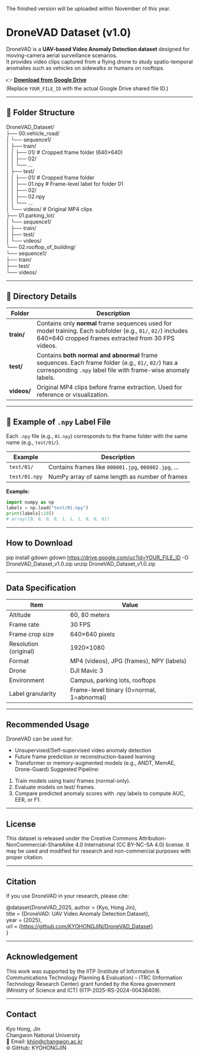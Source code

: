 The finished version will be uploaded within November of this year.

# DroneVAD Dataset (v1.0)

DroneVAD is a **UAV-based Video Anomaly Detection dataset** designed for moving-camera aerial surveillance scenarios.  
It provides video clips captured from a flying drone to study spatio-temporal anomalies such as vehicles on sidewalks or humans on rooftops.

👉 **[Download from Google Drive](https://drive.google.com/uc?id=YOUR_FILE_ID)**  
(Replace `YOUR_FILE_ID` with the actual Google Drive shared file ID.)

---

## 📁 Folder Structure
DroneVAD_Dataset/  
├── 00.vehicle_road/  
│ └── sequence1/  
│ ├── train/  
│ │ ├── 01/ # Cropped frame folder (640×640)    
│ │ ├── 02/    
│ │ └── ...  
│ ├── test/  
│ │ ├── 01/ # Cropped frame folder  
│ │ ├── 01.npy # Frame-level label for folder 01  
│ │ ├── 02/  
│ │ ├── 02.npy  
│ │ └── ...  
│ └── videos/ # Original MP4 clips  
├── 01.parking_lot/  
│ └── sequence1/  
│ ├── train/  
│ ├── test/  
│ └── videos/  
└── 02.rooftop_of_building/  
└── sequence1/  
├── train/  
├── test/  
└── videos/  


---

## 🧩 Directory Details

| Folder | Description |
|---------|--------------|
| **train/** | Contains only **normal** frame sequences used for model training. Each subfolder (e.g., `01/`, `02/`) includes 640×640 cropped frames extracted from 30 FPS videos. |
| **test/** | Contains **both normal and abnormal** frame sequences. Each frame folder (e.g., `01/`, `02/`) has a corresponding `.npy` label file with frame-wise anomaly labels. |
| **videos/** | Original MP4 clips before frame extraction. Used for reference or visualization. |

---

## 📄 Example of `.npy` Label File

Each `.npy` file (e.g., `01.npy`) corresponds to the frame folder with the same name (e.g., `test/01/`).

| Example | Description |
|----------|--------------|
| `test/01/` | Contains frames like `000001.jpg`, `000002.jpg`, … |
| `test/01.npy` | NumPy array of same length as number of frames |

**Example:**

```python
import numpy as np
labels = np.load("test/01.npy")
print(labels[:10])
# array([0, 0, 0, 0, 1, 1, 1, 0, 0, 0])
```
---
## How to Download
pip install gdown
gdown https://drive.google.com/uc?id=YOUR_FILE_ID -O DroneVAD_Dataset_v1.0.zip
unzip DroneVAD_Dataset_v1.0.zip

---
## Data Specification
| Item                  | Value                                     |
| --------------------- | ----------------------------------------- |
| Altitude              | 60, 80 meters                              |
| Frame rate            | 30 FPS                                    |
| Frame crop size       | 640×640 pixels                            |
| Resolution (original) | 1920×1080                                 |
| Format                | MP4 (videos), JPG (frames), NPY (labels)  |
| Drone                 | DJI Mavic 3                               |
| Environment           | Campus, parking lots, rooftops            |
| Label granularity     | Frame-level binary (0=normal, 1=abnormal) |

---
## Recommended Usage
DroneVAD can be used for:
- Unsupervised/Self-supervised video anomaly detection
- Future frame prediction or reconstruction-based learning
- Transformer or memory-augmented models (e.g., ANDT, MemAE, Drone-Guard)
Suggested Pipeline:
1) Train models using train/ frames (normal-only).
2) Evaluate models on test/ frames.
3) Compare predicted anomaly scores with .npy labels to compute AUC, EER, or F1.

---
## License
This dataset is released under the
Creative Commons Attribution-NonCommercial-ShareAlike 4.0 International (CC BY-NC-SA 4.0) license.
It may be used and modified for research and non-commercial purposes with proper citation.

---
## Citation 
If you use DroneVAD in your research, please cite:

@dataset{DroneVAD_2025,
  author  = {Kyo, Hong Jin},  
  title   = {DroneVAD: UAV Video Anomaly Detection Dataset},  
  year    = {2025},  
  url     = {https://github.com/KYOHONGJIN/DroneVAD_Dataset}  
}  

---
## Acknowledgement
This work was supported by the IITP (Institute of Information & Communications Technology Planning & Evaluation) –
ITRC (Information Technology Research Center) grant funded by the Korea government
(Ministry of Science and ICT) (IITP-2025-RS-2024-00438409).

--- 
## Contact
Kyo Hong, Jin  
Changwon National University  
📧 Email: khjin@changwon.ac.kr  
🌐 GitHub: KYOHONGJIN  
